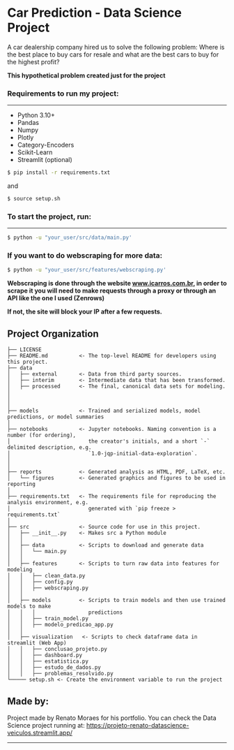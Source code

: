# Car Prediction - Data Science Project

A car dealership company hired us to solve the following problem: Where is the best place to buy cars for resale and what are the best cars to buy for the highest profit?

**This hypothetical problem created just for the project**

### Requirements to run my project:
-----------
- Python 3.10+
- Pandas
- Numpy
- Plotly
- Category-Encoders
- Scikit-Learn
- Streamlit (optional)

``` bash
$ pip install -r requirements.txt
```
and

``` bash
$ source setup.sh
```

### To start the project, run:
------------

``` bash
$ python -u "your_user/src/data/main.py'
```

### If you want to do webscraping for more data:

``` bash
$ python -u "your_user/src/features/webscraping.py'
```

**Webscraping is done through the website www.icarros.com.br, in order to scrape it you will need to make requests through a proxy or through an API like the one I used (Zenrows)**

**If not, the site will block your IP after a few requests.**


Project Organization
------------

    ├── LICENSE
    ├── README.md          <- The top-level README for developers using this project.
    ├── data
    │   ├── external       <- Data from third party sources.
    │   ├── interim        <- Intermediate data that has been transformed.
    │   ├── processed      <- The final, canonical data sets for modeling.
    │
    │
    │
    ├── models             <- Trained and serialized models, model predictions, or model summaries
    │
    ├── notebooks          <- Jupyter notebooks. Naming convention is a number (for ordering),
    │                         the creator's initials, and a short `-` delimited description, e.g.
    │                         `1.0-jqp-initial-data-exploration`.
    │
    │
    ├── reports            <- Generated analysis as HTML, PDF, LaTeX, etc.
    │   └── figures        <- Generated graphics and figures to be used in reporting
    │
    ├── requirements.txt   <- The requirements file for reproducing the analysis environment, e.g.
    │                         generated with `pip freeze > requirements.txt`
    │
    ├── src                <- Source code for use in this project.
    │   ├── __init__.py    <- Makes src a Python module
    │   │
    │   ├── data           <- Scripts to download and generate data
    │   │   └── main.py
    │   │
    │   ├── features       <- Scripts to turn raw data into features for modeling
    │   │   ├── clean_data.py
    │   │   ├── config.py
    │   │   ├── webscraping.py
    │   │
    │   ├── models         <- Scripts to train models and then use trained models to make
    │   │   │                 predictions 
    │   │   ├── train_model.py
    │   │   ├── modelo_predicao_app.py
    │   │
    │   ├── visualization   <- Scripts to check dataframe data in streamlit (Web App)
    │   │   ├── conclusao_projeto.py
    │   │   ├── dashboard.py
    │   │   ├── estatistica.py
    │   │   ├── estudo_de_dados.py
    │   │   ├── problemas_resolvido.py
    └───── setup.sh <- Create the environment variable to run the project

## Made by:

Project made by Renato Moraes for his portfolio.
You can check the Data Science project running at: https://projeto-renato-datascience-veiculos.streamlit.app/


--------
